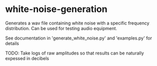 # white-noise-generation

Generates a wav file containing white noise with a specific frequency distribution. Can be used for testing audio equipment. 

See documentation in 'generate_white_noise.py' and 'examples.py' for details

TODO: Take logs of raw amplitudes so that results can be naturally expessed in decibels
